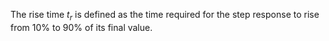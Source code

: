 The rise time $t_{r}$ is defined as the time required for the step response to rise from 10% to 90% of its final value.